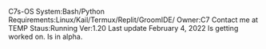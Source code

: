 C7s-OS
System:Bash/Python
Requirements:Linux/Kail/Termux/Replit/GroomIDE/
Owner:C7
Contact me at TEMP
Staus:Running
Ver:1.20
Last update February 4, 2022
Is getting worked on.
Is in alpha.
